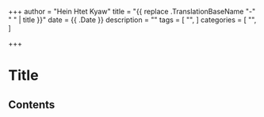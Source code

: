 +++
author = "Hein Htet Kyaw"
title = "{{ replace .TranslationBaseName "-" " " | title }}"
date = {{ .Date }}
description = ""
tags = [
    "",
]
categories = [
    "",
]

+++

# Title

<!-- more -->

## Contents